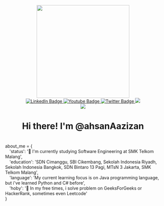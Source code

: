 <div id="header" align="center">
  <img src="https://media.giphy.com/media/qgQUggAC3Pfv687qPC/giphy.gif" width="300"/>
  <div id="badges">
    <a href="https://www.linkedin.com/in/ahsan-awadullah-33908b250">
      <img src="https://img.shields.io/badge/LinkedIn-blue?style=for-the-badge&logo=linkedin&logoColor=white" alt="LinkedIn Badge"/>
    </a>
    <a href="https://www.youtube.com/channel/UCQ14vY0vDOJen3g2kfR5utw">
      <img src="https://img.shields.io/badge/YouTube-red?style=for-the-badge&logo=youtube&logoColor=white" alt="Youtube Badge"/>
    </a>
    <a href="https://twitter.com/sanzizan96?t=rQ1yOG3zH_Gp2nBkZ6RjBQ&s=09">
      <img src="https://img.shields.io/badge/Twitter-blue?style=for-the-badge&logo=twitter&logoColor=white" alt="Twitter Badge"/>
    </a>
    <a href="https://www.instagram.com/ahsan_az461">
      <img src="https://img.shields.io/badge/Instagram-E4405F?style=for-the-badge&logo=instagram&logoColor=white" alt"Insta Badge"/>
    </a>
  </div>
  <img src="https://komarev.com/ghpvc/?username=ahsanAazizan&style=flat-square&color=red"/>  
  <h1>Hi there! I'm @ahsanAazizan<h1/>
</div>


about_me = { <br/>
  &emsp;'status': ':telescope: I'm currently studying Software Engineering at SMK Telkom Malang',<br/> 
  &emsp;'education': 'SDN Cimanggu, SBI Cikembang, Sekolah Indonesia Riyadh, Sekolah Indonesia Bangkok, SDN Bintaro 13 Pagi, MTsN 3 Jakarta, SMK Telkom Malang',<br/>
  &emsp;'language': 'My current learning focus is on Java programming language, but i've learned Python and C# before',<br/>
  &emsp;'hoby': ':seedling: In my free times, i solve problem on GeeksForGeeks or HackerRank, sometimes even Leetcode'<br/>
}



<!---
ahsanAazizan/ahsanAazizan is a ✨ special ✨ repository because its `README.md` (this file) appears on your GitHub profile.
You can click the Preview link to take a look at your changes.
--->
